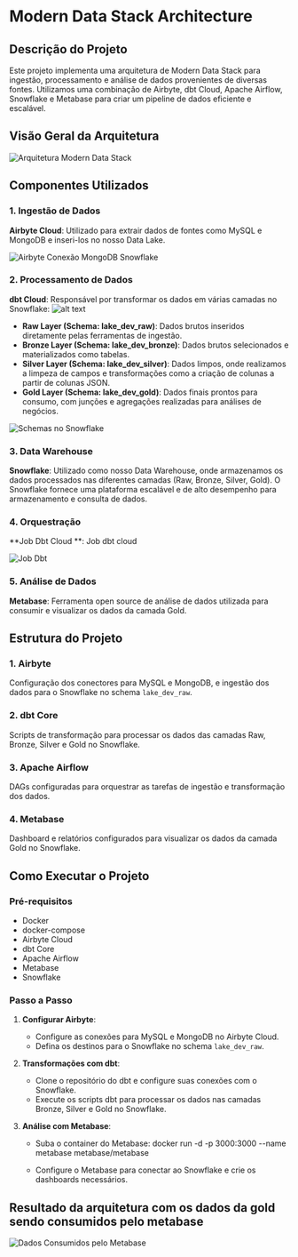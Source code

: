 # Modern Data Stack Architecture

## Descrição do Projeto
Este projeto implementa uma arquitetura de Modern Data Stack para ingestão, processamento e análise de dados provenientes de diversas fontes. Utilizamos uma combinação de Airbyte, dbt Cloud, Apache Airflow, Snowflake e Metabase para criar um pipeline de dados eficiente e escalável.

## Visão Geral da Arquitetura
![Arquitetura Modern Data Stack](<Arquitetura Modern Data Stack.png>)

## Componentes Utilizados

### 1. Ingestão de Dados
**Airbyte Cloud**: Utilizado para extrair dados de fontes como MySQL e MongoDB e inseri-los no nosso Data Lake.

![Airbyte Conexão MongoDB Snowflake](<Airbyte Conexao.png>)

### 2. Processamento de Dados
**dbt Cloud**: Responsável por transformar os dados em várias camadas no Snowflake:
![alt text](<dbt cloud.png>)
- **Raw Layer (Schema: lake_dev_raw)**: Dados brutos inseridos diretamente pelas ferramentas de ingestão.
- **Bronze Layer (Schema: lake_dev_bronze)**: Dados brutos selecionados e materializados como tabelas.
- **Silver Layer (Schema: lake_dev_silver)**: Dados limpos, onde realizamos a limpeza de campos e transformações como a criação de colunas a partir de colunas JSON.
- **Gold Layer (Schema: lake_dev_gold)**: Dados finais prontos para consumo, com junções e agregações realizadas para análises de negócios.

![Schemas no Snowflake](schemas_snowflake.png)

### 3. Data Warehouse
**Snowflake**: Utilizado como nosso Data Warehouse, onde armazenamos os dados processados nas diferentes camadas (Raw, Bronze, Silver, Gold). O Snowflake fornece uma plataforma escalável e de alto desempenho para armazenamento e consulta de dados.

### 4. Orquestração
**Job Dbt Cloud **: Job dbt cloud

![Job Dbt](job_dbt.png)

### 5. Análise de Dados
**Metabase**: Ferramenta open source de análise de dados utilizada para consumir e visualizar os dados da camada Gold.

## Estrutura do Projeto

### 1. Airbyte
Configuração dos conectores para MySQL e MongoDB, e ingestão dos dados para o Snowflake no schema `lake_dev_raw`.

### 2. dbt Core
Scripts de transformação para processar os dados das camadas Raw, Bronze, Silver e Gold no Snowflake.

### 3. Apache Airflow
DAGs configuradas para orquestrar as tarefas de ingestão e transformação dos dados.

### 4. Metabase
Dashboard e relatórios configurados para visualizar os dados da camada Gold no Snowflake.


## Como Executar o Projeto

### Pré-requisitos
- Docker
- docker-compose
- Airbyte Cloud
- dbt Core
- Apache Airflow
- Metabase
- Snowflake

### Passo a Passo

1. **Configurar Airbyte**:
   - Configure as conexões para MySQL e MongoDB no Airbyte Cloud.
   - Defina os destinos para o Snowflake no schema `lake_dev_raw`.

2. **Transformações com dbt**:
   - Clone o repositório do dbt e configure suas conexões com o Snowflake.
   - Execute os scripts dbt para processar os dados nas camadas Bronze, Silver e Gold no Snowflake.

4. **Análise com Metabase**:
   - Suba o container do Metabase:
     docker run -d -p 3000:3000 --name metabase metabase/metabase

   - Configure o Metabase para conectar ao Snowflake e crie os dashboards necessários.

## Resultado da arquitetura com os dados da gold sendo consumidos pelo metabase

![Dados Consumidos pelo Metabase](<metabase.png>)



